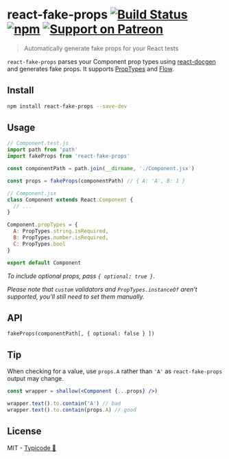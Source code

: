 # react-fake-props [![Build Status](https://travis-ci.org/typicode/react-fake-props.svg?branch=master)](https://travis-ci.org/typicode/react-fake-props) [![npm](https://badge.fury.io/js/react-fake-props.svg)](https://www.npmjs.com/package/react-fake-props) [![Support on Patreon](https://img.shields.io/badge/support-patreon-ff69b4.svg)](https://www.patreon.com/typicode)

> Automatically generate fake props for your React tests

`react-fake-props` parses your Component prop types using [react-docgen](https://github.com/reactjs/react-docgen) and generates fake props. It supports [PropTypes](https://github.com/facebook/prop-types) and [Flow](https://flow.org).

## Install

```sh
npm install react-fake-props --save-dev
```

## Usage

```js
// Component.test.js
import path from 'path'
import fakeProps from 'react-fake-props'

const componentPath = path.join(__dirname, './Component.jsx')

const props = fakeProps(componentPath) // { A: 'A', B: 1 }
```

```js
// Component.jsx
class Component extends React.Component {
  // ...
}

Component.propTypes = {
  A: PropTypes.string.isRequired,
  B: PropTypes.number.isRequired,
  C: PropTypes.bool
}

export default Component
```

_To include optional props, pass `{ optional: true }`._

_Please note that `custom` validators and `PropTypes.instanceOf` aren't supported, you'll still need to set them manually._

## API

`fakeProps(componentPath[, { optional: false } ])`

## Tip

When checking for a value, use `props.A` rather than `'A'` as `react-fake-props` output may change.

```jsx
const wrapper = shallow(<Component {...props} />)

wrapper.text().to.contain('A') // bad
wrapper.text().to.contain(props.A) // good
```

## License

MIT - [Typicode :cactus:](https://github.com/typicode)
